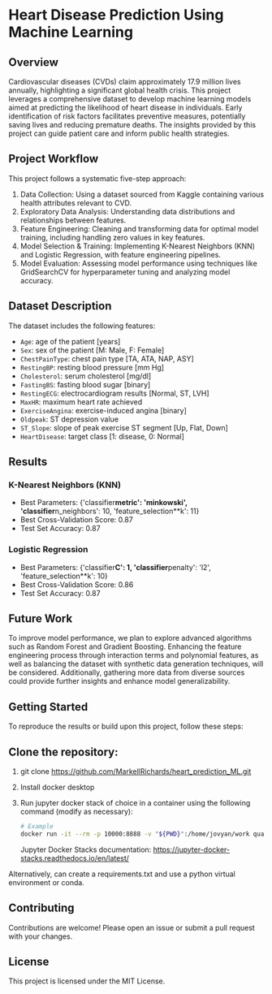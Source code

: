 # Heart Disease Prediction Using Machine Learning

## Overview

Cardiovascular diseases (CVDs) claim approximately 17.9 million lives annually, highlighting a significant global health crisis. This project leverages a comprehensive dataset to develop machine learning models aimed at predicting the likelihood of heart disease in individuals. Early identification of risk factors facilitates preventive measures, potentially saving lives and reducing premature deaths. The insights provided by this project can guide patient care and inform public health strategies.

## Project Workflow

This project follows a systematic five-step approach:

1. Data Collection: Using a dataset sourced from Kaggle containing various health attributes relevant to CVD.
2. Exploratory Data Analysis: Understanding data distributions and relationships between features.
3. Feature Engineering: Cleaning and transforming data for optimal model training, including handling zero values in key features.
4. Model Selection & Training: Implementing K-Nearest Neighbors (KNN) and Logistic Regression, with feature engineering pipelines.
5. Model Evaluation: Assessing model performance using techniques like GridSearchCV for hyperparameter tuning and analyzing model accuracy.

## Dataset Description

The dataset includes the following features:

- `Age`: age of the patient [years]
- `Sex`: sex of the patient [M: Male, F: Female]
- `ChestPainType`: chest pain type [TA, ATA, NAP, ASY]
- `RestingBP`: resting blood pressure [mm Hg]
- `Cholesterol`: serum cholesterol [mg/dl]
- `FastingBS`: fasting blood sugar [binary]
- `RestingECG`: electrocardiogram results [Normal, ST, LVH]
- `MaxHR`: maximum heart rate achieved
- `ExerciseAngina`: exercise-induced angina [binary]
- `Oldpeak`: ST depression value
- `ST_Slope`: slope of peak exercise ST segment [Up, Flat, Down]
- `HeartDisease`: target class [1: disease, 0: Normal]

## Results

### K-Nearest Neighbors (KNN)

- Best Parameters: {'classifier**metric': 'minkowski', 'classifier**n_neighbors': 10, 'feature_selection\*\*k': 11}
- Best Cross-Validation Score: 0.87
- Test Set Accuracy: 0.87

### Logistic Regression

- Best Parameters: {'classifier**C': 1, 'classifier**penalty': 'l2', 'feature_selection\*\*k': 10}
- Best Cross-Validation Score: 0.86
- Test Set Accuracy: 0.87

## Future Work

To improve model performance, we plan to explore advanced algorithms such as Random Forest and Gradient Boosting. Enhancing the feature engineering process through interaction terms and polynomial features, as well as balancing the dataset with synthetic data generation techniques, will be considered. Additionally, gathering more data from diverse sources could provide further insights and enhance model generalizability.

## Getting Started

To reproduce the results or build upon this project, follow these steps:

## Clone the repository:

1. git clone https://github.com/MarkellRichards/heart_prediction_ML.git

2. Install docker desktop

3. Run jupyter docker stack of choice in a container using the following command (modify as necessary):
   ```bash
   # Example
   docker run -it --rm -p 10000:8888 -v "${PWD}":/home/jovyan/work quay.io/jupyter/datascience-notebook:2024-10-07
   ```
   Jupyter Docker Stacks documentation: https://jupyter-docker-stacks.readthedocs.io/en/latest/

Alternatively, can create a requirements.txt and use a python virtual environment or conda.

## Contributing

Contributions are welcome! Please open an issue or submit a pull request with your changes.

## License

This project is licensed under the MIT License.
